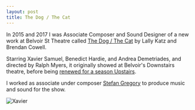 ```yaml
---
layout: post
title: The Dog / The Cat
---
```


In 2015 and 2017 I was Associate Composer and Sound Designer of a new work at Belvoir St Theatre called [The Dog / The Cat](http://belvoir.com.au/productions/dog-cat/) by Lally Katz and Brendan Cowell.

Starring Xavier Samuel, Benedict Hardie, and Andrea Demetriades, and directed by Ralph Myers, it originally showed at Belvoir's Downstairs theatre, before being [renewed for a season Upstairs](http://belvoir.com.au/productions/the-dog-the-cat/).

I worked as associate under composer [Stefan Gregory](http://www.stefangregory.com.au/) to produce music and sound for the show.

![Xavier](http://farm1.static.flickr.com/451/18758449468_8a5a2f9d44_z.jpg)
